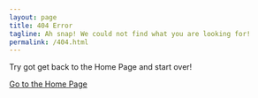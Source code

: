 ```yaml
---
layout: page
title: 404 Error
tagline: Ah snap! We could not find what you are looking for!
permalink: /404.html
---
```


Try got get back to the Home Page and start over!

[Go to the Home Page]({{site.url}}{{site.baseurl}})
